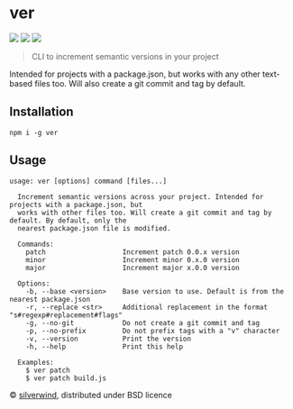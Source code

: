 # ver
[![](https://img.shields.io/npm/v/ver.svg?style=flat)](https://www.npmjs.org/package/ver) [![](https://img.shields.io/npm/dm/ver.svg)](https://www.npmjs.org/package/ver) [![](https://api.travis-ci.org/silverwind/ver.svg?style=flat)](https://travis-ci.org/silverwind/ver)

> CLI to increment semantic versions in your project

Intended for projects with a package.json, but works with any other text-based files too. Will also create a git commit and tag by default.

## Installation
```
npm i -g ver
```

## Usage
```
usage: ver [options] command [files...]

  Increment semantic versions across your project. Intended for projects with a package.json, but
  works with other files too. Will create a git commit and tag by default. By default, only the
  nearest package.json file is modified.

  Commands:
    patch                   Increment patch 0.0.x version
    minor                   Increment minor 0.x.0 version
    major                   Increment major x.0.0 version

  Options:
    -b, --base <version>    Base version to use. Default is from the nearest package.json
    -r, --replace <str>     Additional replacement in the format "s#regexp#replacement#flags"
    -g, --no-git            Do not create a git commit and tag
    -p, --no-prefix         Do not prefix tags with a "v" character
    -v, --version           Print the version
    -h, --help              Print this help

  Examples:
    $ ver patch
    $ ver patch build.js
```

© [silverwind](https://github.com/silverwind), distributed under BSD licence
